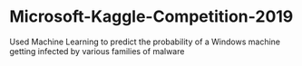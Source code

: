 # Microsoft-Kaggle-Competition-2019
Used Machine Learning to predict the probability of a Windows machine getting infected by various families of malware
